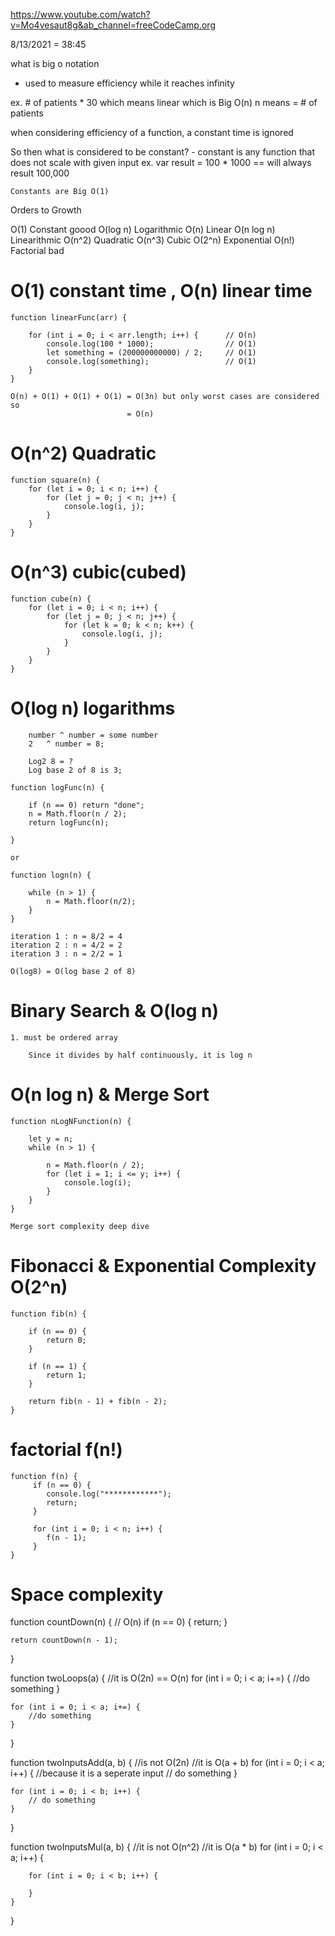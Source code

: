 https://www.youtube.com/watch?v=Mo4vesaut8g&ab_channel=freeCodeCamp.org

8/13/2021 = 38:45 


what is big o notation 
- used to measure efficiency while it reaches infinity

ex. # of patients * 30 
	which means linear 
	which is Big O(n) 
	n means = # of patients 
	
when considering efficiency of a function, a constant time is ignored 

So then what is considered to be constant? 
	- constant is any function that does not scale with given input 
	ex. var result = 100 * 1000     == will always result 100,000
	
	Constants are Big O(1)
	

Orders to Growth 

O(1)		Constant			goood
O(log n)	Logarithmic
O(n)		Linear
O(n log n)	Linearithmic
O(n^2)		Quadratic
O(n^3)		Cubic
O(2^n)		Exponential
O(n!)		Factorial 			bad

O(1) constant time , O(n) linear time 
=========================================

	function linearFunc(arr) {
		
		for (int i = 0; i < arr.length; i++) {      // O(n)
			console.log(100 * 1000);				// O(1)
			let something = (200000000000) / 2;		// O(1)
			console.log(something);					// O(1)
		}
	}
	
	O(n) + O(1) + O(1) + O(1) = O(3n) but only worst cases are considered so
							  = O(n) 
							  
						
					
O(n^2)	Quadratic
===========================================

	function square(n) {
		for (let i = 0; i < n; i++) {
			for (let j = 0; j < n; j++) {
				console.log(i, j);
			}
		}
	}
					
O(n^3) cubic(cubed) 
======================================					

	function cube(n) {
		for (let i = 0; i < n; i++) {
			for (let j = 0; j < n; j++) {
				for (let k = 0; k < n; k++) {
					console.log(i, j);
				}
			}
		}
	}					
					
					
O(log n) logarithms					
======================================					
		
		number ^ number = some number
		2	^ number = 8;
		
		Log2 8 = ? 
		Log base 2 of 8 is 3;

	function logFunc(n) {
	
		if (n == 0) return "done";
		n = Math.floor(n / 2);
		return logFunc(n);
		
	}
					
	or 
	
	function logn(n) {
	
		while (n > 1) {
			n = Math.floor(n/2);
		}
	}				
	
	iteration 1 : n = 8/2 = 4
	iteration 2 : n = 4/2 = 2
	iteration 3 : n = 2/2 = 1
	
	O(log8) = O(log base 2 of 8)				
					

Binary Search & O(log n)
===================================
					
	1. must be ordered array 
					
		Since it divides by half continuously, it is log n 
		
					

O(n log n) & Merge Sort 
===================================					
					
	function nLogNFunction(n) {
	
		let y = n;
		while (n > 1) {
		
			n = Math.floor(n / 2);
			for (let i = 1; i <= y; i++) {
				console.log(i);
			}
		}
	}				
					
	Merge sort complexity deep dive 
	

Fibonacci & Exponential Complexity   O(2^n)
===================================					

	function fib(n) {
	
		if (n == 0) {
			return 0;
		}
		
		if (n == 1) {
			return 1;
		}
		
		return fib(n - 1) + fib(n - 2);
	}


factorial                  f(n!)
===================================					

	function f(n) {
		 if (n == 0) {
		 	console.log("************");
		 	return;
		 }
		 
		 for (int i = 0; i < n; i++) {
		 	f(n - 1);
		 }
	}



Space complexity 
===================================					

function countDown(n) {	//  O(n)
	if (n == 0) {
		return;
	}
	
	return countDown(n - 1); 
}

function twoLoops(a) {
									//it is O(2n) == O(n)
	for (int i = 0; i < a; i+=) {
		//do something 
	}
	
	for (int i = 0; i < a; i+=) {
		//do something 
	}
}


function twoInputsAdd(a, b) {         //is not O(2n)
									  //it is O(a + b)
	for (int i = 0; i < a; i++) {     //because it is a seperate input
		// do something 
	}
	
	for (int i = 0; i < b; i++) {
		// do something 
	}
}

function twoInputsMul(a, b) {		//it is not O(n^2)
									//it is O(a * b)
	for (int i = 0; i < a; i++) {
		
		for (int i = 0; i < b; i++) {
		
		}
	}
}




					
					
						  